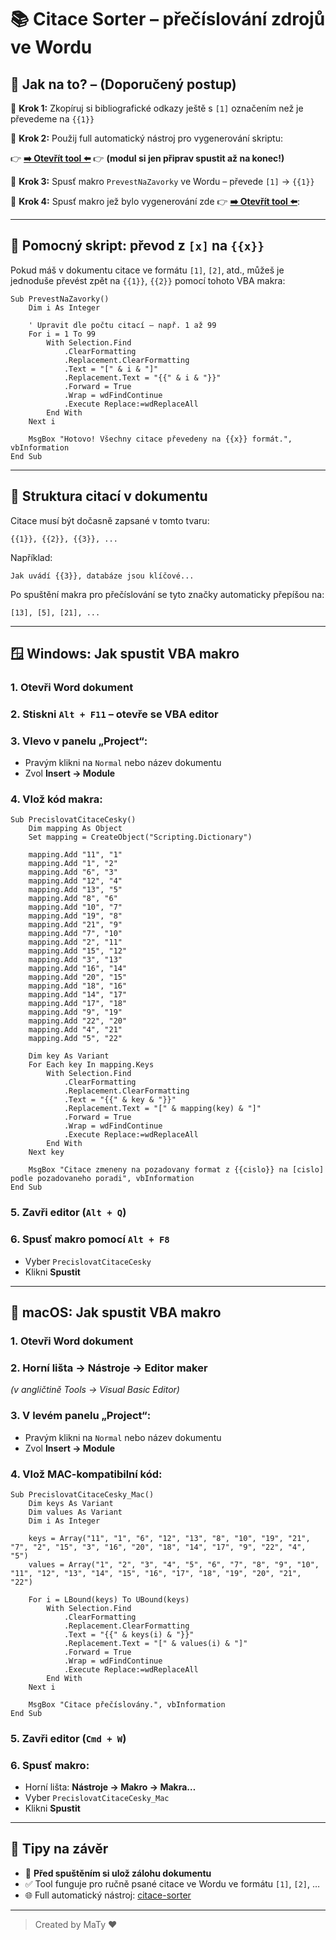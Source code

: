 # 📚 Citace Sorter – přečíslování zdrojů ve Wordu

## 🚀 Jak na to? – (Doporučený postup)

🔄 **Krok 1:** Zkopíruj si bibliografické odkazy ještě s  `[1]` označením než je převedeme na `{{1}}`

🤖 **Krok 2:** Použij full automatický nástroj pro vygenerování skriptu:

👉 **[➡️ Otevřít tool ⬅️](https://the-maty.github.io/citace-sorter/)**
👉 **(modul si jen připrav spustit až na konec!)**

🔄 **Krok 3:** Spusť makro `PrevestNaZavorky` ve Wordu – převede `[1]` → `{{1}}`

🤖 **Krok 4:** Spusť makro jež bylo vygenerování zde 👉 **[➡️ Otevřít tool ⬅️](https://the-maty.github.io/citace-sorter/)**:

---

## 🔁 Pomocný skript: převod z `[x]` na `{{x}}`

Pokud máš v dokumentu citace ve formátu `[1]`, `[2]`, atd., můžeš je jednoduše převést zpět na `{{1}}`, `{{2}}` pomocí tohoto VBA makra:

```vba
Sub PrevestNaZavorky()
    Dim i As Integer

    ' Upravit dle počtu citací – např. 1 až 99
    For i = 1 To 99
        With Selection.Find
            .ClearFormatting
            .Replacement.ClearFormatting
            .Text = "[" & i & "]"
            .Replacement.Text = "{{" & i & "}}"
            .Forward = True
            .Wrap = wdFindContinue
            .Execute Replace:=wdReplaceAll
        End With
    Next i

    MsgBox "Hotovo! Všechny citace převedeny na {{x}} formát.", vbInformation
End Sub
```

---

## 📁 Struktura citací v dokumentu

Citace musí být dočasně zapsané v tomto tvaru:

```text
{{1}}, {{2}}, {{3}}, ...
```

Například:
```text
Jak uvádí {{3}}, databáze jsou klíčové...
```

Po spuštění makra pro přečíslování se tyto značky automaticky přepíšou na:

```text
[13], [5], [21], ...
```

---

## 🪟 Windows: Jak spustit VBA makro

### 1. Otevři Word dokument  
### 2. Stiskni `Alt + F11` – otevře se VBA editor  
### 3. Vlevo v panelu „Project“:
- Pravým klikni na `Normal` nebo název dokumentu  
- Zvol **Insert → Module**

### 4. Vlož kód makra:

```vba
Sub PrecislovatCitaceCesky()
    Dim mapping As Object
    Set mapping = CreateObject("Scripting.Dictionary")

    mapping.Add "11", "1"
    mapping.Add "1", "2"
    mapping.Add "6", "3"
    mapping.Add "12", "4"
    mapping.Add "13", "5"
    mapping.Add "8", "6"
    mapping.Add "10", "7"
    mapping.Add "19", "8"
    mapping.Add "21", "9"
    mapping.Add "7", "10"
    mapping.Add "2", "11"
    mapping.Add "15", "12"
    mapping.Add "3", "13"
    mapping.Add "16", "14"
    mapping.Add "20", "15"
    mapping.Add "18", "16"
    mapping.Add "14", "17"
    mapping.Add "17", "18"
    mapping.Add "9", "19"
    mapping.Add "22", "20"
    mapping.Add "4", "21"
    mapping.Add "5", "22"

    Dim key As Variant
    For Each key In mapping.Keys
        With Selection.Find
            .ClearFormatting
            .Replacement.ClearFormatting
            .Text = "{{" & key & "}}"
            .Replacement.Text = "[" & mapping(key) & "]"
            .Forward = True
            .Wrap = wdFindContinue
            .Execute Replace:=wdReplaceAll
        End With
    Next key

    MsgBox "Citace zmeneny na pozadovany format z {{cislo}} na [cislo] podle pozadovaneho poradi", vbInformation
End Sub
```

### 5. Zavři editor (`Alt + Q`)  
### 6. Spusť makro pomocí `Alt + F8`  
- Vyber `PrecislovatCitaceCesky`  
- Klikni **Spustit**

---

## 🍎 macOS: Jak spustit VBA makro

### 1. Otevři Word dokument  
### 2. Horní lišta → **Nástroje → Editor maker**  
_(v angličtině Tools → Visual Basic Editor)_

### 3. V levém panelu „Project“:
- Pravým klikni na `Normal` nebo název dokumentu  
- Zvol **Insert → Module**

### 4. Vlož MAC-kompatibilní kód:

```vba
Sub PrecislovatCitaceCesky_Mac()
    Dim keys As Variant
    Dim values As Variant
    Dim i As Integer

    keys = Array("11", "1", "6", "12", "13", "8", "10", "19", "21", "7", "2", "15", "3", "16", "20", "18", "14", "17", "9", "22", "4", "5")
    values = Array("1", "2", "3", "4", "5", "6", "7", "8", "9", "10", "11", "12", "13", "14", "15", "16", "17", "18", "19", "20", "21", "22")

    For i = LBound(keys) To UBound(keys)
        With Selection.Find
            .ClearFormatting
            .Replacement.ClearFormatting
            .Text = "{{" & keys(i) & "}}"
            .Replacement.Text = "[" & values(i) & "]"
            .Forward = True
            .Wrap = wdFindContinue
            .Execute Replace:=wdReplaceAll
        End With
    Next i

    MsgBox "Citace přečíslovány.", vbInformation
End Sub
```

### 5. Zavři editor (`Cmd + W`)  
### 6. Spusť makro:
- Horní lišta: **Nástroje → Makro → Makra…**
- Vyber `PrecislovatCitaceCesky_Mac`
- Klikni **Spustit**

---

## 🫼 Tipy na závěr

- 💾 **Před spuštěním si ulož zálohu dokumentu**
- ✅ Tool funguje pro ručně psané citace ve Wordu ve formátu `[1]`, `[2]`, …
- 🌐 Full automatický nástroj: [citace-sorter](https://the-maty.github.io/citace-sorter/)

---

> Created by MaTy ♥️


